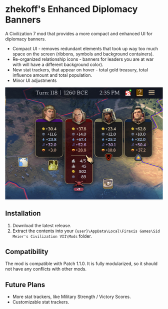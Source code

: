# zhekoff's Enhanced Diplomacy Banners

A Civilization 7 mod that provides a more compact and enhanced UI for diplomacy banners.

* Compact UI - removes redundant elements that took up way too much space on the screen (ribbons, symbols and background containers).
* Re-organized relationship icons - banners for leaders you are at war with will have a different background color).
* New stat trackers, that appear on hover - total gold treasury, total influence amount and total population.
* Minor UI adjustments

![Enhanced Diplomacy Banners](img/enhanced_diplo_banners.png)

## Installation

1. Download the latest release.
2. Extract the contents into your `{user}\AppData\Local\Firaxis Games\Sid Meier's Civilization VII\Mods` folder.

## Compatibility

The mod is compatible with Patch 1.1.0. It is fully modularized, so it should not have any conflicts with other mods.

## Future Plans

* More stat trackers, like Military Strength / Victory Scores.
* Customizable stat trackers.
